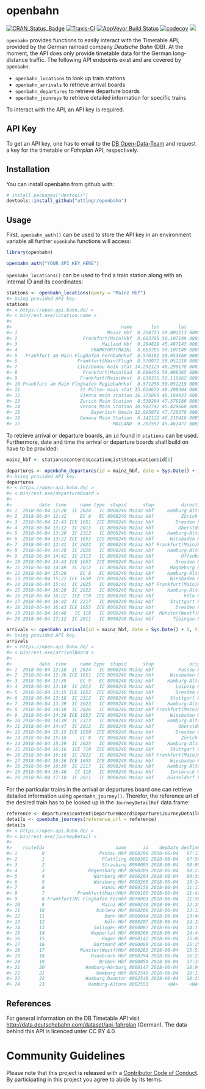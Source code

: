 
<!-- README.md is generated from README.Rmd. Please edit that file -->
openbahn
========

[![CRAN\_Status\_Badge](http://www.r-pkg.org/badges/version/openbahn)](https://cran.r-project.org/package=openbahn) [![Travis-CI](https://api.travis-ci.org/ottlngr/openbahn.svg)](https://travis-ci.org/ottlngr/openbahn) [![AppVeyor Build Status](https://ci.appveyor.com/api/projects/status/github/ottlngr/openbahn?branch=master&svg=true)](https://ci.appveyor.com/project/ottlngr/openbahn) [![codecov](https://codecov.io/gh/ottlngr/openbahn/branch/master/graph/badge.svg)](https://codecov.io/gh/ottlngr/openbahn) [![](http://cranlogs.r-pkg.org/badges/openbahn)](http://cran.rstudio.com/web/packages/openbahn/index.html)

`openbahn` provides functions to easily interact with the Timetable API, provided by the German railroad company *Deutsche Bahn* (DB). At the moment, the API does only provide timetable data for the German long-distance traffic. The following API endpoints exist and are covered by `openbahn`:

-   `openbahn_locations` to look up train stations
-   `openbahn_arrivals` to retrieve arrival boards
-   `openbahn_departures` to retrieve departure boards
-   `openbahn_jounreys` to retrieve detailed information for specific trains

To interact with the API, an API key is required.

API Key
-------

To get an API key, one has to email to the [DB Open-Data-Team](mailto:DBOpenData@deutschebahn.com) and request a key for the timetable or *Fahrplan* API, respectively.

Installation
------------

You can install openbahn from github with:

``` r
# install.packages("devtools")
devtools::install_github("ottlngr/openbahn")
```

Usage
-----

First, `openbahn_auth()` can be used to store the API key in an environment variable all further `openbahn` functions will access:

``` r
library(openbahn)
```

``` r
openbahn_auth("YOUR_API_KEY_HERE")
```

`openbahn_locations()` can be used to find a train station along with an internal ID and its coordinates:

``` r
stations <- openbahn_locations(query = "Mainz Hbf")
#> Using provided API key.
stations
#> < https://open-api.bahn.de/ >
#> < bin/rest.exe/location.name >
#> 
#>                                        name       lon       lat        id
#> 1                                 Mainz Hbf  8.258723 50.001113 008000240
#> 2                        Frankfurt(Main)Hbf  8.663785 50.107149 008000105
#> 3                               Mailand Hbf  9.204828 45.487143 008300046
#> 4                           FRANKFURT(MAIN)  8.663785 50.107149 008096021
#> 5   Frankfurt am Main Flughafen Fernbahnhof  8.570181 50.053169 008070003
#> 6                      Frankfurt(Main)Flugh  8.570972 50.051210 008000281
#> 7                      Linz/Donau main stat 14.292129 48.290178 008100013
#> 8                        Frankfurt(Main)Süd  8.686456 50.099365 008002041
#> 9                       Frankfurt(Main)West  8.639335 50.118862 008002042
#> 10 Frankfurt am Main Flughafen Regiobahnhof  8.571250 50.051219 008070004
#> 11                      St.Pölten main stat 15.624672 48.208304 008100008
#> 12                      Vienna main station 16.375865 48.184923 008103000
#> 13                      Zurich Main Station  8.539204 47.378186 008503000
#> 14                      Verona Main Station 10.982742 45.428660 008300120
#> 15                          Bayerisch Gmain 12.895071 47.720379 008000831
#> 16                      Geneva Main Station  6.142122 46.210416 008501008
#> 17                                  MAILAND  9.207597 45.462477 008396005
```

To retrieve arrival or departure boards, an `id` found in `stations` can be used. Furthermore, date and time the arrival or departure boards shall build on have to be provided:

``` r
mainz_hbf <- stations$content$LocationList$StopLocation$id[1]

departures <- openbahn_departures(id = mainz_hbf, date = Sys.Date() + 1, time = "12:00")
#> Using provided API key.
departures
#> < https://open-api.bahn.de/ >
#> < bin/rest.exe/departureBoard >
#> 
#>          date  time     name type  stopid      stop          direction track
#> 1  2018-06-04 12:20  IC 2024   IC 8000240 Mainz Hbf     Hamburg-Altona  3a/b
#> 2  2018-06-04 12:42     EC 9   EC 8000240 Mainz Hbf          Zürich HB  5a/b
#> 3  2018-06-04 12:43 ICE 1651  ICE 8000240 Mainz Hbf        Dresden Hbf  4a/b
#> 4  2018-06-04 13:12  IC 2013   IC 8000240 Mainz Hbf         Oberstdorf  5a/b
#> 5  2018-06-04 13:20  IC 2312   IC 8000240 Mainz Hbf     Hamburg-Altona  3a/b
#> 6  2018-06-04 13:22 ICE 1652  ICE 8000240 Mainz Hbf      Wiesbaden Hbf  2a/b
#> 7  2018-06-04 13:41  IC 2023   IC 8000240 Mainz Hbf Frankfurt(Main)Hbf  4a/b
#> 8  2018-06-04 14:20  IC 2026   IC 8000240 Mainz Hbf     Hamburg-Altona  3a/b
#> 9  2018-06-04 14:42  IC 2313   IC 8000240 Mainz Hbf          Offenburg  5a/b
#> 10 2018-06-04 14:43 ICE 1653  ICE 8000240 Mainz Hbf        Dresden Hbf  4a/b
#> 11 2018-06-04 14:49  IC 2012   IC 8000240 Mainz Hbf      Magdeburg Hbf  2a/b
#> 12 2018-06-04 15:20     EC 8   EC 8000240 Mainz Hbf     Hamburg-Altona  3a/b
#> 13 2018-06-04 15:22 ICE 1650  ICE 8000240 Mainz Hbf      Wiesbaden Hbf  2a/b
#> 14 2018-06-04 15:41  IC 2025   IC 8000240 Mainz Hbf Frankfurt(Main)Hbf  4a/b
#> 15 2018-06-04 16:20  IC 2022   IC 8000240 Mainz Hbf     Hamburg-Altona  3a/b
#> 16 2018-06-04 16:22  ICE 710  ICE 8000240 Mainz Hbf           Köln Hbf  2a/b
#> 17 2018-06-04 16:42  IC 2217   IC 8000240 Mainz Hbf      Stuttgart Hbf  5a/b
#> 18 2018-06-04 16:43 ICE 1655  ICE 8000240 Mainz Hbf        Dresden Hbf  4a/b
#> 19 2018-06-04 16:48   IC 118   IC 8000240 Mainz Hbf  Münster(Westf)Hbf  1a/b
#> 20 2018-06-04 17:12  IC 2011   IC 8000240 Mainz Hbf       Tübingen Hbf  5a/b

arrivals <- openbahn_arrivals(id = mainz_hbf, date = Sys.Date() + 1, time = "12:00")
#> Using provided API key.
arrivals
#> < https://open-api.bahn.de/ >
#> < bin/rest.exe/arrivalBoard >
#> 
#>          date  time     name type  stopid      stop             origin track
#> 1  2018-06-04 12:18  IC 2024   IC 8000240 Mainz Hbf         Passau Hbf  3a/b
#> 2  2018-06-04 12:36 ICE 1651  ICE 8000240 Mainz Hbf      Wiesbaden Hbf  4a/b
#> 3  2018-06-04 12:39     EC 9   EC 8000240 Mainz Hbf     Hamburg-Altona  5a/b
#> 4  2018-06-04 13:10  IC 2013   IC 8000240 Mainz Hbf        Leipzig Hbf  5a/b
#> 5  2018-06-04 13:15 ICE 1652  ICE 8000240 Mainz Hbf        Dresden Hbf  2a/b
#> 6  2018-06-04 13:18  IC 2312   IC 8000240 Mainz Hbf      Stuttgart Hbf  3a/b
#> 7  2018-06-04 13:39  IC 2023   IC 8000240 Mainz Hbf     Hamburg-Altona  4a/b
#> 8  2018-06-04 14:18  IC 2026   IC 8000240 Mainz Hbf Frankfurt(Main)Hbf  3a/b
#> 9  2018-06-04 14:36 ICE 1653  ICE 8000240 Mainz Hbf      Wiesbaden Hbf  4a/b
#> 10 2018-06-04 14:39  IC 2313   IC 8000240 Mainz Hbf     Hamburg-Altona  5a/b
#> 11 2018-06-04 14:47  IC 2012   IC 8000240 Mainz Hbf         Oberstdorf  2a/b
#> 12 2018-06-04 15:15 ICE 1650  ICE 8000240 Mainz Hbf        Dresden Hbf  2a/b
#> 13 2018-06-04 15:18     EC 8   EC 8000240 Mainz Hbf          Zürich HB  3a/b
#> 14 2018-06-04 15:39  IC 2025   IC 8000240 Mainz Hbf     Hamburg-Altona  4a/b
#> 15 2018-06-04 16:16  ICE 710  ICE 8000240 Mainz Hbf      Stuttgart Hbf  2a/b
#> 16 2018-06-04 16:18  IC 2022   IC 8000240 Mainz Hbf Frankfurt(Main)Hbf  3a/b
#> 17 2018-06-04 16:36 ICE 1655  ICE 8000240 Mainz Hbf      Wiesbaden Hbf  4a/b
#> 18 2018-06-04 16:39  IC 2217   IC 8000240 Mainz Hbf     Hamburg-Altona  5a/b
#> 19 2018-06-04 16:46   IC 118   IC 8000240 Mainz Hbf      Innsbruck Hbf  1a/b
#> 20 2018-06-04 17:10  IC 2011   IC 8000240 Mainz Hbf     Düsseldorf Hbf  5a/b
```

For the particular trains in the arrival or departures board one can retrieve detailed information using `openbahn_journey()`. Therefor, the reference url of the desired train has to be looked up in the `JourneyDetailRef` data.frame:

``` r
reference <- departures$content$DepartureBoard$Departure$JourneyDetailRef$ref[1]
details <- openbahn_journeys(reference_url = reference)
details
#> < https://open-api.bahn.de/ >
#> < bin/rest.exe/journeyDetail >
#> 
#>    routeIdx                          name      id    depDate depTime    arrDate arrTime  track
#> 1         0                    Passau Hbf 8000298 2018-06-04   07:17       <NA>    <NA>      2
#> 2         1                     Plattling 8000301 2018-06-04   07:50 2018-06-04   07:49      4
#> 3         2                     Straubing 8000095 2018-06-04   08:05 2018-06-04   08:04      5
#> 4         3                Regensburg Hbf 8000309 2018-06-04   08:27 2018-06-04   08:25      5
#> 5         4                  Nürnberg Hbf 8000284 2018-06-04   09:30 2018-06-04   09:26      6
#> 6         5                  Würzburg Hbf 8000260 2018-06-04   10:24 2018-06-04   10:22      6
#> 7         6                     Hanau Hbf 8000150 2018-06-04   11:17 2018-06-04   11:15    102
#> 8         7            Frankfurt(Main)Hbf 8000105 2018-06-04   11:42 2018-06-04   11:36      6
#> 9         8 Frankfurt(M) Flughafen Fernbf 8070003 2018-06-04   11:58 2018-06-04   11:55 Fern 7
#> 10        9                     Mainz Hbf 8000240 2018-06-04   12:20 2018-06-04   12:18   3a/b
#> 11       10                   Koblenz Hbf 8000206 2018-06-04   13:13 2018-06-04   13:11      3
#> 12       11                      Bonn Hbf 8000044 2018-06-04   13:46 2018-06-04   13:44      2
#> 13       12                      Köln Hbf 8000207 2018-06-04   14:10 2018-06-04   14:05      4
#> 14       13                  Solingen Hbf 8000087 2018-06-04   14:31 2018-06-04   14:29      3
#> 15       14                 Wuppertal Hbf 8000266 2018-06-04   14:44 2018-06-04   14:42      2
#> 16       15                     Hagen Hbf 8000142 2018-06-04   15:02 2018-06-04   15:00    6/5
#> 17       16                  Dortmund Hbf 8000080 2018-06-04   15:25 2018-06-04   15:22     10
#> 18       17             Münster(Westf)Hbf 8000263 2018-06-04   15:57 2018-06-04   15:55     12
#> 19       18                 Osnabrück Hbf 8000294 2018-06-04   16:23 2018-06-04   16:21      3
#> 20       19                    Bremen Hbf 8000050 2018-06-04   17:19 2018-06-04   17:16     10
#> 21       20               Hamburg-Harburg 8000147 2018-06-04   18:04 2018-06-04   18:02      2
#> 22       21                   Hamburg Hbf 8002549 2018-06-04   18:17 2018-06-04   18:14     14
#> 23       22               Hamburg Dammtor 8002548 2018-06-04   18:21 2018-06-04   18:20      3
#> 24       23                Hamburg-Altona 8002553       <NA>    <NA> 2018-06-04   18:29      6
```

References
----------

For general information on the DB Timetable API visit <http://data.deutschebahn.com/dataset/api-fahrplan> (German). The data behind this API is licenced unter CC BY 4.0.

Community Guidelines
====================

Please note that this project is released with a [Contributor Code of Conduct](CONDUCT.md). By participating in this project you agree to abide by its terms.
